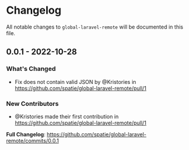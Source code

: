 # Changelog

All notable changes to `global-laravel-remote` will be documented in this file.

## 0.0.1 - 2022-10-28

### What's Changed

- Fix does not contain valid JSON by @Kristories in https://github.com/spatie/global-laravel-remote/pull/1

### New Contributors

- @Kristories made their first contribution in https://github.com/spatie/global-laravel-remote/pull/1

**Full Changelog**: https://github.com/spatie/global-laravel-remote/commits/0.0.1
